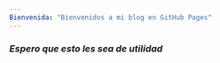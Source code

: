 ```yaml
---
Bienvenida: "Bienvenidos a mi blog en GitHub Pages"
---
```


### **_Espero que esto les sea de utilidad_**
